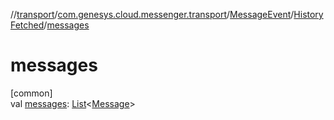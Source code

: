 //[transport](../../../../index.md)/[com.genesys.cloud.messenger.transport](../../index.md)/[MessageEvent](../index.md)/[HistoryFetched](index.md)/[messages](messages.md)

# messages

[common]\
val [messages](messages.md): [List](https://kotlinlang.org/api/latest/jvm/stdlib/kotlin.collections/-list/index.html)&lt;[Message](../../-message/index.md)&gt;
